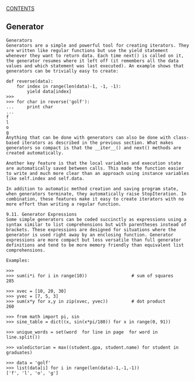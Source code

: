[CONTENTS](README.md)
## Generator
    Generators
    Generators are a simple and powerful tool for creating iterators. They are written like regular functions but use the yield statement whenever they want to return data. Each time next() is called on it, the generator resumes where it left off (it remembers all the data values and which statement was last executed). An example shows that generators can be trivially easy to create:
    
    def reverse(data):
        for index in range(len(data)-1, -1, -1):
            yield data[index]
    >>>
    >>> for char in reverse('golf'):
    ...     print char
    ...
    f
    l
    o
    g
    Anything that can be done with generators can also be done with class-based iterators as described in the previous section. What makes generators so compact is that the __iter__() and next() methods are created automatically.
    
    Another key feature is that the local variables and execution state are automatically saved between calls. This made the function easier to write and much more clear than an approach using instance variables like self.index and self.data.
    
    In addition to automatic method creation and saving program state, when generators terminate, they automatically raise StopIteration. In combination, these features make it easy to create iterators with no more effort than writing a regular function.
    
    9.11. Generator Expressions
    Some simple generators can be coded succinctly as expressions using a syntax similar to list comprehensions but with parentheses instead of brackets. These expressions are designed for situations where the generator is used right away by an enclosing function. Generator expressions are more compact but less versatile than full generator definitions and tend to be more memory friendly than equivalent list comprehensions.
    
    Examples:
    
    >>>
    >>> sum(i*i for i in range(10))                 # sum of squares
    285
    
    >>> xvec = [10, 20, 30]
    >>> yvec = [7, 5, 3]
    >>> sum(x*y for x,y in zip(xvec, yvec))         # dot product
    260
    
    >>> from math import pi, sin
    >>> sine_table = dict((x, sin(x*pi/180)) for x in range(0, 91))
    
    >>> unique_words = set(word  for line in page  for word in line.split())
    
    >>> valedictorian = max((student.gpa, student.name) for student in graduates)
    
    >>> data = 'golf'
    >>> list(data[i] for i in range(len(data)-1,-1,-1))
    ['f', 'l', 'o', 'g']